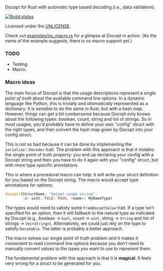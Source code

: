 Docopt for Rust with automatic type based decoding (i.e., data validation).

[![Build status](https://api.travis-ci.org/BurntSushi/docopt.rs.png)](https://travis-ci.org/BurntSushi/docopt.rs)

Licensed under the [UNLICENSE](http://unlicense.org).

Check out
[examples/no_macro.rs](https://github.com/BurntSushi/docopt.rs/blob/master/examples/no_macro.rs)
for a glimpse at Docopt in action. (As the name of the example suggests, there
is no macro support yet.)

### TODO

* Testing.
* Macro.


### Macro ideas

The main focus of Docopt is that the usage descriptions represent a *single
point of truth* about the available command line options. In a dynamic language
like Python, this is trivially and *idiomatically* represented as a dictionary.
It is sensible to do the same in Rust, but with a hash map. However, things can 
get a bit cumbersome because Docopt only knows about the following types: 
boolean, count, string and list of strings. So in most usages, you'd probably
have to define your own "config" struct with the right types, and then convert 
the hash map given by Docopt into your config struct.

This is not so bad because it can be done by implementing the 
`serialize::Decoder` trait. The problem with this approach is that it violates 
the single point of truth property: you end up declaring your config with a 
Docopt string and then you have to do it again with your "config" struct, but 
with more type specific annotations.

This is where a procedural macro can help: it will write your struct definition 
for you based on the Docopt string. The macro would accept type annotations for 
options:

```rust
docopt!(StructName, "docopt usage string",
        -n: uint, FILE: Path, <name>: MyNameType)
```

The types would need to satisfy some `FromDocoptValue` trait. If a type isn't 
specified for an option, then it will fallback to the natural type as indicated 
by Docopt (e.g., boolean -> `bool`, count -> `uint`, string -> `String` and
list of strings -> `Vec<String>`). Alternatively, we could just rely on the
type to satisfy `Decodable`. The latter is probably a better approach.

The macro solves our single point of truth problem *and* it makes it convenient 
to read command line options because you don't need to manually convert values 
to the types you want to use to represent them.

The fundamental problem with this approach is that it is **magical**. It feels 
very wrong for a struct to be generated for you.

